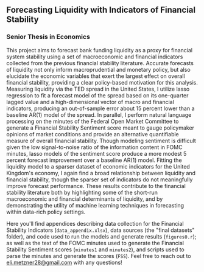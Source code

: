 ## Forecasting Liquidity with Indicators of Financial Stability

### Senior Thesis in Economics

This project aims to forecast bank funding liquidity as a proxy for financial system stability using a set of macroeconomic and financial indicators collected from the previous financial stability literature. Accurate forecasts of liquidity not only inform macroprudential and monetary policy, but also elucidate the economic variables that exert the largest effect on overall financial stability, providing a clear policy-based motivation for this analysis. Measuring liquidity via the TED spread in the United States, I utilize lasso regression to fit a forecast model of the spread based on its one-quarter lagged value and a high-dimensional vector of macro and financial indicators, producing an out-of-sample error about 15 percent lower than a baseline AR(1) model of the spread. In parallel, I perform natural language processing on the minutes of the Federal Open Market Committee to generate a Financial Stability Sentiment score meant to gauge policymaker opinions of market conditions and provide an alternative quantifiable measure of overall financial stability. Though modeling sentiment is difficult given the low signal-to-noise ratio of the information content in FOMC minutes, lasso models of the sentiment score produce a more modest 5 percent forecast improvement over a baseline AR(1) model. Fitting the liquidity model to a sparser dataset of economic indicators for the United Kingdom's economy, I again find a broad relationship between liquidity and financial stability, though the sparser set of indicators do not meaningfully improve forecast performance. These results contribute to the financial stability literature both by highlighting some of the short-run macroeconomic and financial determinants of liquidity, and by demonstrating the utility of machine learning techniques in forecasting within data-rich policy settings.

Here you'll find appendices describing data collection for the Financial Stability Indicators (`data_appendix.xlsx`), data sources (the "final datasets" folder), and code used to run the models and generate results (`figures0.r`); as well as the text of the FOMC minutes used to generate the Financial Stability Sentiment scores (`minutes1` and `minutes2`), and scripts used to parse the minutes and generate the scores (`FSS`). Feel free to reach out to eli.metzner28@gmail.com with any questions!
